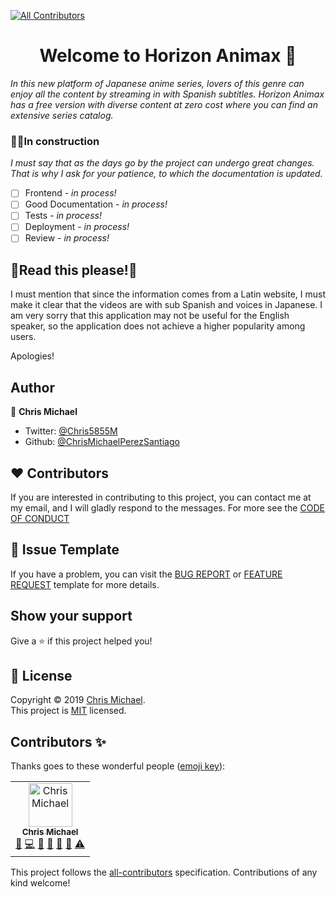 [![All Contributors](https://img.shields.io/badge/all_contributors-1-orange.svg?style=flat-square)](#contributors-)

<h1 align="center">Welcome to Horizon Animax 👋</h1>

*In this new platform of Japanese anime series, lovers of this genre can enjoy all the content by streaming in with Spanish subtitles. Horizon Animax has a free version with diverse content at zero cost where you can find an extensive series catalog.*

### 👷🚧In construction 
*I must say that as the days go by the project can undergo great changes. That is why I ask for your patience, to which the documentation is updated.*

- [ ] Frontend - *in process!*	
- [ ] Good Documentation - *in process!*
- [ ] Tests - *in process!*
- [ ] Deployment -  *in process!*
- [ ] Review - *in process!*

## 📣Read this please!📣
I must mention that since the information comes from a Latin website, I must make it clear that the videos are with sub Spanish and voices in Japanese. I am very sorry that this application may not be useful for the English speaker, so the application does not achieve a higher popularity among users.

Apologies!

## Author

👤 **Chris Michael**

* Twitter: [@Chris5855M](https://twitter.com/Chris5855M)
* Github: [@ChrisMichaelPerezSantiago](https://github.com/ChrisMichaelPerezSantiago)

## ❤️ Contributors
 If you are interested in contributing to this project, you can contact me at my email, and I will gladly respond to the messages. For more see the [CODE OF CONDUCT](https://github.com/ChrisMichaelPerezSantiago/horizon-animax/blob/master/CODE_OF_CONDUCT.md)
 
## 💩 Issue Template
If you have a problem, you can visit the [BUG REPORT](https://github.com/ChrisMichaelPerezSantiago/horizon-animax/blob/master/.github/ISSUE_TEMPLATE/bug_report.md) or [FEATURE REQUEST](https://github.com/ChrisMichaelPerezSantiago/horizon-animax/blob/master/.github/ISSUE_TEMPLATE/feature_request.md) template for more details.

## Show your support
Give a ⭐️ if this project helped you!

## 📝 License
Copyright © 2019 [Chris Michael](https://github.com/ChrisMichaelPerezSantiago).<br />
This project is [MIT](https://github.com/ChrisMichaelPerezSantiago/horizon-animax/blob/master/LICENSE) licensed.


## Contributors ✨

Thanks goes to these wonderful people ([emoji key](https://allcontributors.org/docs/en/emoji-key)):
<!-- ALL-CONTRIBUTORS-LIST:START - Do not remove or modify this section -->
<!-- prettier-ignore-start -->
<!-- markdownlint-disable -->
<table>
  <tr>
    <td align="center"><a href="https://personal-porfolio.chrismichael.now.sh/"><img src="https://avatars0.githubusercontent.com/u/21962584?v=4" width="70px;" alt="Chris Michael"/><br /><sub><b>Chris Michael</b></sub></a><br /><a href="#question-ChrisMichaelPerezSantiago" title="Answering Questions">💬</a> <a href="https://github.com/ChrisMichaelPerezSantiago/horizon-animax/commits?author=ChrisMichaelPerezSantiago" title="Code">💻</a> <a href="#design-ChrisMichaelPerezSantiago" title="Design">🎨</a> <a href="https://github.com/ChrisMichaelPerezSantiago/horizon-animax/commits?author=ChrisMichaelPerezSantiago" title="Documentation">📖</a> <a href="#ideas-ChrisMichaelPerezSantiago" title="Ideas, Planning, & Feedback">🤔</a> <a href="#maintenance-ChrisMichaelPerezSantiago" title="Maintenance">🚧</a> <a href="https://github.com/ChrisMichaelPerezSantiago/horizon-animax/commits?author=ChrisMichaelPerezSantiago" title="Tests">⚠️</a></td>
  </tr>
</table>

<!-- markdownlint-enable -->
<!-- prettier-ignore-end -->
<!-- ALL-CONTRIBUTORS-LIST:END -->

<!-- ALL-CONTRIBUTORS-LIST:START - Do not remove or modify this section -->
<!-- prettier-ignore-start -->
<!-- markdownlint-disable -->
<!-- markdownlint-enable -->
<!-- prettier-ignore-end -->
<!-- ALL-CONTRIBUTORS-LIST:END -->

This project follows the [all-contributors](https://github.com/all-contributors/all-contributors) specification. Contributions of any kind welcome!

